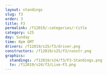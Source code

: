 ```yaml
---
layout: standings
slug: f3
order: 3
title: F3
permalink: /f12019/:categories/:title
category: s25
day: Sunday
time: 8pm GMT
drivers: /f12019/s25/f3/driver.png
constructors: /f12019/s25/f3/constr.png
graphics:
  standings: /f12019/s24/f3/F3-Standings.png
  tv: /f12019/s24/f3/Live-F3.png
---
```

